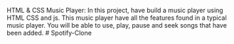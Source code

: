 HTML & CSS Music Player: In this project, have build a music player using HTML CSS and js. This music player have all the features found in a typical music player. You will be able to use, play, pause and seek songs that have been added.  # Spotify-Clone
